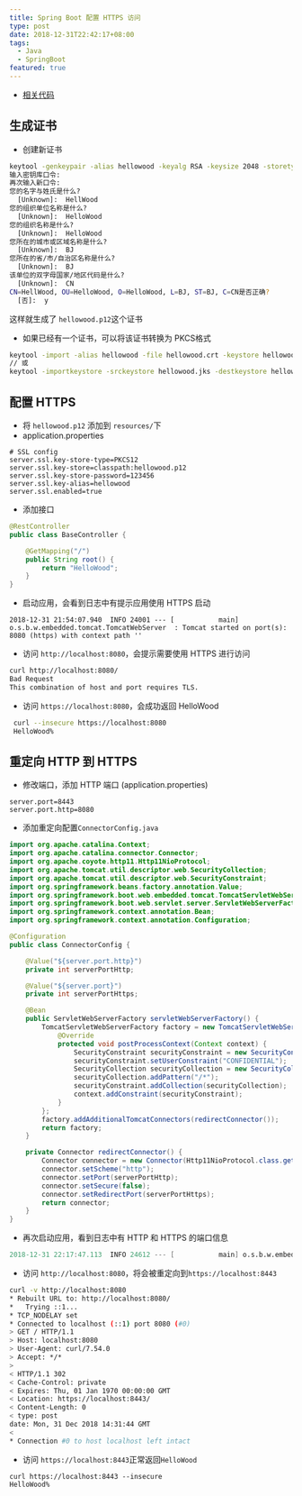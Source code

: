 ```yaml
---
title: Spring Boot 配置 HTTPS 访问
type: post
date: 2018-12-31T22:42:17+08:00
tags:
  - Java
  - SpringBoot
featured: true
---
```


- [相关代码](https://github.com/helloworlde/SpringBootCollection/tree/master/SpringBoot-Https)

## 生成证书

- 创建新证书

```bash
keytool -genkeypair -alias hellowood -keyalg RSA -keysize 2048 -storetype PKCS12 -keystore hellowood.p12 -validity 3650
输入密钥库口令:
再次输入新口令:
您的名字与姓氏是什么?
  [Unknown]:  HellWood
您的组织单位名称是什么?
  [Unknown]:  HelloWood
您的组织名称是什么?
  [Unknown]:  HelloWood
您所在的城市或区域名称是什么?
  [Unknown]:  BJ
您所在的省/市/自治区名称是什么?
  [Unknown]:  BJ
该单位的双字母国家/地区代码是什么?
  [Unknown]:  CN
CN=HellWood, OU=HelloWood, O=HelloWood, L=BJ, ST=BJ, C=CN是否正确?
  [否]:  y

```

这样就生成了 `hellowood.p12`这个证书

- 如果已经有一个证书，可以将该证书转换为 PKCS格式

```bash
keytool -import -alias hellowood -file hellowood.crt -keystore hellowood.p12
// 或
keytool -importkeystore -srckeystore hellowood.jks -destkeystore hellowood.p12 -deststoretype pkcs12
```

## 配置 HTTPS

- 将 `hellowood.p12` 添加到 `resources/`下
- application.properties

```properties
# SSL config
server.ssl.key-store-type=PKCS12
server.ssl.key-store=classpath:hellowood.p12
server.ssl.key-store-password=123456
server.ssl.key-alias=hellowood
server.ssl.enabled=true
```

- 添加接口

```java
@RestController
public class BaseController {

    @GetMapping("/")
    public String root() {
        return "HelloWood";
    }
}
```

- 启动应用，会看到日志中有提示应用使用 HTTPS 启动

```
2018-12-31 21:54:07.940  INFO 24001 --- [           main] o.s.b.w.embedded.tomcat.TomcatWebServer  : Tomcat started on port(s): 8080 (https) with context path ''
```

- 访问 `http://localhost:8080`，会提示需要使用 HTTPS 进行访问

```bash
curl http://localhost:8080/
Bad Request
This combination of host and port requires TLS.
```

- 访问 `https://localhost:8080`，会成功返回 HelloWood

```bash
 curl --insecure https://localhost:8080
 HelloWood%
```

## 重定向 HTTP 到 HTTPS

- 修改端口，添加 HTTP 端口 (application.properties)

```dsconfig
server.port=8443
server.port.http=8080
```

- 添加重定向配置`ConnectorConfig.java`

```java
import org.apache.catalina.Context;
import org.apache.catalina.connector.Connector;
import org.apache.coyote.http11.Http11NioProtocol;
import org.apache.tomcat.util.descriptor.web.SecurityCollection;
import org.apache.tomcat.util.descriptor.web.SecurityConstraint;
import org.springframework.beans.factory.annotation.Value;
import org.springframework.boot.web.embedded.tomcat.TomcatServletWebServerFactory;
import org.springframework.boot.web.servlet.server.ServletWebServerFactory;
import org.springframework.context.annotation.Bean;
import org.springframework.context.annotation.Configuration;

@Configuration
public class ConnectorConfig {

    @Value("${server.port.http}")
    private int serverPortHttp;

    @Value("${server.port}")
    private int serverPortHttps;

    @Bean
    public ServletWebServerFactory servletWebServerFactory() {
        TomcatServletWebServerFactory factory = new TomcatServletWebServerFactory() {
            @Override
            protected void postProcessContext(Context context) {
                SecurityConstraint securityConstraint = new SecurityConstraint();
                securityConstraint.setUserConstraint("CONFIDENTIAL");
                SecurityCollection securityCollection = new SecurityCollection();
                securityCollection.addPattern("/*");
                securityConstraint.addCollection(securityCollection);
                context.addConstraint(securityConstraint);
            }
        };
        factory.addAdditionalTomcatConnectors(redirectConnector());
        return factory;
    }

    private Connector redirectConnector() {
        Connector connector = new Connector(Http11NioProtocol.class.getName());
        connector.setScheme("http");
        connector.setPort(serverPortHttp);
        connector.setSecure(false);
        connector.setRedirectPort(serverPortHttps);
        return connector;
    }
}
```

- 再次启动应用，看到日志中有 HTTP 和 HTTPS 的端口信息

```verilog
2018-12-31 22:17:47.113  INFO 24612 --- [           main] o.s.b.w.embedded.tomcat.TomcatWebServer  : Tomcat started on port(s): 8443 (https) 8080 (http) with context path ''
```

- 访问 `http://localhost:8080`，将会被重定向到`https://localhost:8443`

```bash
curl -v http://localhost:8080
* Rebuilt URL to: http://localhost:8080/
*   Trying ::1...
* TCP_NODELAY set
* Connected to localhost (::1) port 8080 (#0)
> GET / HTTP/1.1
> Host: localhost:8080
> User-Agent: curl/7.54.0
> Accept: */*
>
< HTTP/1.1 302
< Cache-Control: private
< Expires: Thu, 01 Jan 1970 00:00:00 GMT
< Location: https://localhost:8443/
< Content-Length: 0
< type: post
date: Mon, 31 Dec 2018 14:31:44 GMT
<
* Connection #0 to host localhost left intact
```

- 访问 `https://localhost:8443`正常返回`HelloWood`

```
curl https://localhost:8443 --insecure
HelloWood%
```

